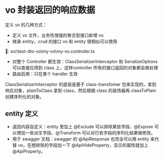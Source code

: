 # vo 封装返回的响应数据

定义 vo 的几种方式：
- 定义 vo 文件，业务性很强的聚合型接口新增 vo
- 继承 entity，crud 的接口 vo 和 entity 很相似可以使用

🌰: src\test-dto-vo\my-vo\my-vo.controller.ts

- 对整个 Controller 都生效：ClassSerializerInterceptor 和 SerializeOptions 可以直接应用到 class 上，这样controller 所有的接口返回的对象都会做处理
- 路由启用：只在某个 handler 生效

ClassSerializerInterceptor 的底层是基于 class-transfomer 包来实现的，拿到响应对象，plainToClass 拿到 class，然后根据 class 的装饰器再 classToPlain 创建序列化的对象。

## entity 定义

- 返回内容自定义：entity 里加上 @Exclude 可以排除某些字段、@Expose 可以增加一些派生字段、@Transform 可以对已有字段的序列化结果做修改。
- 用于 swagger 文档：swagger 的 @ApiResponse 也完全可以用 entity 来代替 vo，在想排除的字段加一下 @ApiHideProperty，显示的属性就加上 @ApiProperty。
